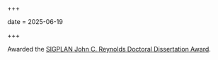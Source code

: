 +++

date = 2025-06-19

+++

Awarded the [SIGPLAN John C. Reynolds Doctoral Dissertation Award](https://www.sigplan.org/Awards/Dissertation/).

